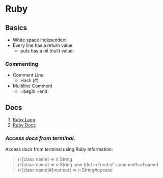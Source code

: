 # Ruby

## Basics

-  White space independent
-  Every line has a return value
   -  puts has a nil (null) value.

### Commenting

-  Comment Line
   -  Hash (#)
-  Multiline Comment
   -  =begin =end

## Docs

1. [Ruby Lang](https://www.ruby-lang.org/en/documentation/)<br>
2. [Ruby Docs](https://ruby-doc.org/)<br>

### _Access docs from terminal._<br>

Access docs from terminal using Ruby Information:<br>

> ri [class name] => ri String<br>
> ri [class name] => ri String.new (dot in front of some method name)<br>
> ri [class name]#[method] => ri String#upcase
